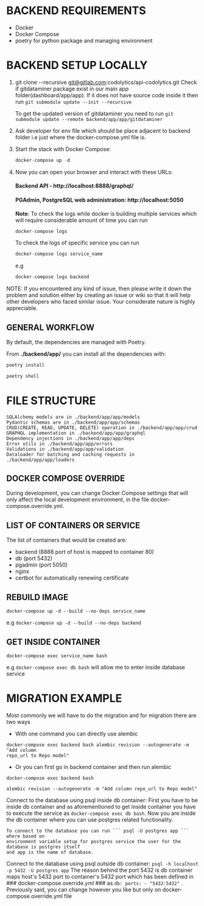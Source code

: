 # BACKEND REQUIREMENTS
  * Docker 
  * Docker Compose 
  * poetry for python package and managing environment 


# BACKEND SETUP LOCALLY
1. git clone --recursive git@gitlab.com:codolytics/api-codolytics.git
    Check if gitdataminer package exist in our main app folder(dashboard/app/app). If it does not have
    source code inside it then run `git submodule update --init --recursive`

    To get the updated version of gitdataminer you need to run `git submodule update --remote backend/app/app/gitdataminer`

2. Ask developer for env file which should be place adjacent to backend folder i.e just where the
   docker-compose.yml file is. 

3. Start the stack with Docker Compose:
    ```python
    docker-compose up -d
    ```
4. Now you can open your browser and interact with these URLs:

    #### Backend API - http://localhost:8888/graphql/

    #### PGAdmin, PostgreSQL web administration: http://localhost:5050

    **Note**: To check the logs while docker is building multiple services which will require considerable
    amount of time you can run 
    ```python
    docker-compose logs
    ```
    To check the logs of specific service you can run
    ```python
    docker-compose logs service_name
    ```
    e.g
    ```python
    docker-compose logs backend
    ```

NOTE: If you encountered any kind of issue, then please write it down the problem and solution either by creating an issue or wiki so that it will help other developers who faced similar issue. Your considerate nature is highly
appreciable.

## GENERAL WORKFLOW
By default, the dependencies are managed with Poetry.

From **./backend/app/** you can install all the dependencies with:

```python
poetry install
```

```python
poetry shell
```

# FILE STRUCTURE
    SQLAlchemy models are in ./backend/app/app/models
    Pydantic schemas are in ./backend/app/app/schemas
    CRUD(CREATE, READ, UPDATE, DELETE) operation in ./backend/app/app/crud
    GRAPHQL implementation in ./backend/app/app/graphql
    Dependency injections in ./backend/app/app/deps
    Error utils in ./backend/app/app/errors
    Validations in ./backend/app/app/validation
    Dataloader for batching and caching requests in ./backend/app/app/loaders


## DOCKER COMPOSE OVERRIDE 

During development, you can change Docker Compose settings that will only affect the local development environment, in the file docker-compose.override.yml.


## LIST OF CONTAINERS OR SERVICE 

The list of containers that would be created are:

   * backend (8888 port of host is mapped to container 80)
   * db (port 5432)
   * pgadmin (port 5050)
   * nginx
   * certbot for automatically renewing certificate



## REBUILD IMAGE

   ```
   docker-compose up -d --build --no-deps service_name
   ```
   e.g ``` docker-compose up -d --build --no-deps backend ```

## GET INSIDE CONTAINER

   ```
   docker-compose exec service_name bash
   ```

   e.g ```docker-compose exec db bash``` will allow me to enter inside database service

# MIGRATION EXAMPLE 

 Most commonly we will have to do the migration and for migration there are two ways
 * With one command you can directly use alembic
 ```
 docker-compose exec backend bash alembic revision --autogenerate -m "Add column 
 repo_url to Repo model"
 ```
 * Or you can first go in backend container and then run alembic
 ```
 docker-compose exec backend bash
 ```
 ```
 alembic revision --autogenerate -m "Add column repo_url to Repo model"
 ```


Connect to the database using psql inside db container:
    First you have to be inside db container and as aforementioned to get inside container you
    have to execute the service as ``` docker-compose exec db bash ```. Now you are inside the
    db container where you can use postgres related functionality.

    To connect to the database you can run ``` psql -U postgres app ``` where based on
    environment variable setup for postgres service the user for the database is postgres itself
    and app is the name of database. 

Connect to the database using psql outside db container:
    ``` psql -h localhost -p 5432 -U postgres app ```
    The reason behind the port 5432 is db container maps host's 5432 port to container's 5432 port
    which has been defined in ### docker-compose.override.yml ### as
    ```
        db:
          ports:
            - "5432:5432"
    ``` .
    Previously said, you can change however you like but only on docker-compose.override.yml file



